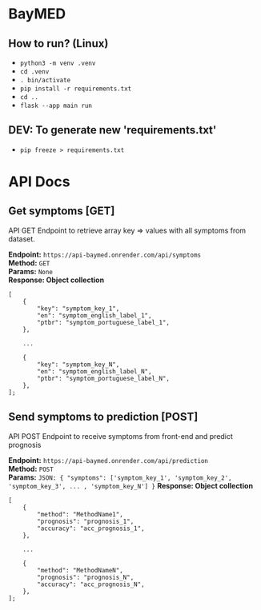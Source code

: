 # BayMED

## How to run? (Linux)
- `python3 -m venv .venv`
- `cd .venv`
- `. bin/activate`
- `pip install -r requirements.txt`
- `cd ..`
- `flask --app main run`

## DEV: To generate new 'requirements.txt'
-  `pip freeze > requirements.txt`

# API Docs

## Get symptoms [GET]
API GET Endpoint to retrieve array key => values with all symptoms from dataset.

**Endpoint:** `https://api-baymed.onrender.com/api/symptoms`  
**Method:** `GET`  
**Params:** `None`  
**Response: Object collection**   

``` 
[
    {
        "key": "symptom_key_1",
        "en": "symptom_english_label_1",
        "ptbr": "symptom_portuguese_label_1",
    },

    ...

    {
        "key": "symptom_key_N",
        "en": "symptom_english_label_N",
        "ptbr": "symptom_portuguese_label_N",
    },
];
```

## Send symptoms to prediction [POST]
API POST Endpoint to receive symptoms from front-end and predict prognosis

**Endpoint:** `https://api-baymed.onrender.com/api/prediction`  
**Method:** `POST`  
**Params:** `JSON: { "symptoms": ['symptom_key_1', 'symptom_key_2', 'symptom_key_3', ... , 'symptom_key_N'] }` 
**Response: Object collection**   
``` 
[
    {
        "method": "MethodName1",
        "prognosis": "prognosis_1",
        "accuracy": "acc_prognosis_1",
    },

    ...

    {
        "method": "MethodNameN",
        "prognosis": "prognosis_N",
        "accuracy": "acc_prognosis_N",
    },
];
```
